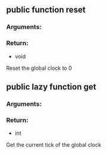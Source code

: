 ## public function reset
### Arguments:

### Return:
- void


Reset the global clock to 0

## public lazy function get
### Arguments:

### Return:
- int


Get the current tick of the global clock


